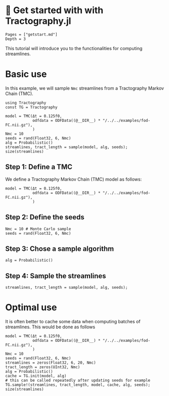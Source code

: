 # 🚀 Get started with with Tractography.jl
```@contents
Pages = ["getstart.md"]
Depth = 3
```


This tutorial will introduce you to the functionalities for computing streamlines.

# Basic use

In this example, we will sample `Nmc` streamlines from a Tractography Markov Chain (TMC).

```@example GS
using Tractography
const TG = Tractography

model = TMC(Δt = 0.125f0,
            odfdata = ODFData((@__DIR__) * "/../../examples/fod-FC.nii.gz"),
            )
Nmc = 10
seeds = rand(Float32, 6, Nmc)
alg = Probabilistic()
streamlines, tract_length = sample(model, alg, seeds);
size(streamlines)
```

## Step 1: Define a TMC

We define a Tractography Markov Chain (TMC) model as follows:

```@example GS
model = TMC(Δt = 0.125f0,
            odfdata = ODFData((@__DIR__) * "/../../examples/fod-FC.nii.gz"),
            )
```

## Step 2: Define the seeds

```@example GS
Nmc = 10 # Monte Carlo sample
seeds = rand(Float32, 6, Nmc)
```

## Step 3: Chose a sample algorithm

```@example GS
alg = Probabilistic()
```

## Step 4: Sample the streamlines
```@example GS
streamlines, tract_length = sample(model, alg, seeds);
```


# Optimal use

It is often better to cache some data when computing batches of streamlines. This would be done as follows

```@example GS
model = TMC(Δt = 0.125f0,
            odfdata = ODFData((@__DIR__) * "/../../examples/fod-FC.nii.gz"),
            )
Nmc = 10
seeds = rand(Float32, 6, Nmc)
streamlines = zeros(Float32, 6, 20, Nmc)
tract_length = zeros(UInt32, Nmc)
alg = Probabilistic()
cache = TG.init(model, alg)
# this can be called repeatedly after updating seeds for example
TG.sample!(streamlines, tract_length, model, cache, alg, seeds);
size(streamlines)
```